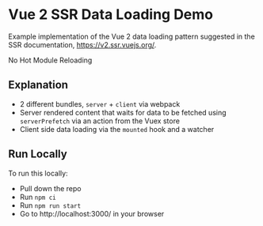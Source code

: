 # Vue 2 SSR Data Loading Demo

Example implementation of the Vue 2 data loading pattern suggested in the SSR documentation, https://v2.ssr.vuejs.org/.

No Hot Module Reloading

## Explanation

- 2 different bundles, `server` + `client` via webpack
- Server rendered content that waits for data to be fetched using `serverPrefetch` via an action from the Vuex store
- Client side data loading via the `mounted` hook and a watcher

## Run Locally

To run this locally:

- Pull down the repo
- Run `npm ci`
- Run `npm run start`
- Go to http://localhost:3000/ in your browser
